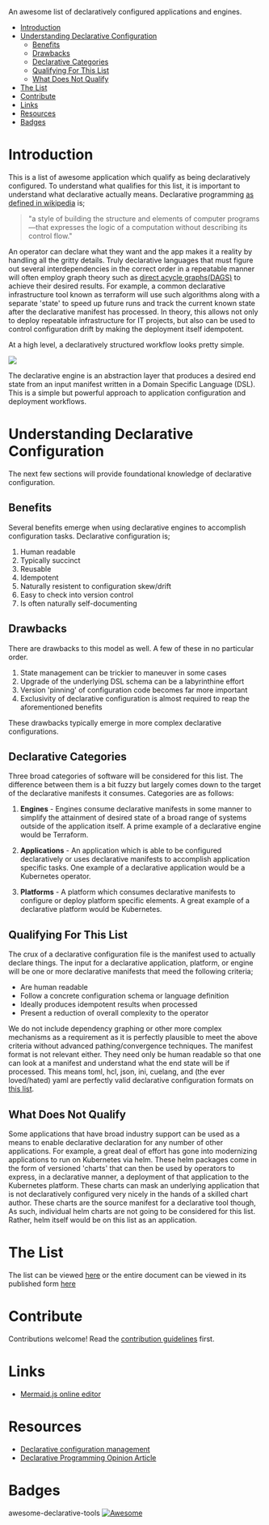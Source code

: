 An awesome list of declaratively configured applications and engines.

<!-- toc -->
  - [Introduction](#introduction)
- [Understanding Declarative Configuration](#understanding-declarative-configuration)
  - [Benefits](#benefits)
  - [Drawbacks](#drawbacks)
  - [Declarative Categories](#declarative-categories)
  - [Qualifying For This List](#qualifying-for-this-list)
  - [What Does Not Qualify](#what-does-not-qualify)
- [<a href="LIST.md">The List</a>](#the-list)
- [Contribute](#contribute)
- [Links](#links)
- [Resources](#resources)
- [Badges](#badges)
<!-- /toc -->

# Introduction

This is a list of awesome application which qualify as being declaratively configured. To understand what qualifies for this list, it is important to understand what declarative actually means. Declarative programming [as defined in wikipedia](https://en.wikipedia.org/wiki/Declarative_programming) is; 

> "a style of building the structure and elements of computer programs—that expresses the logic of a computation without describing its control flow."

An operator can declare what they want and the app makes it a reality by handling all the gritty details. Truly declarative languages that must figure out several interdependencies in the correct order in a repeatable manner will often employ graph theory such as [direct acycle graphs(DAGS)](https://en.wikipedia.org/wiki/Directed_acyclic_graph) to achieve their desired results. For example, a common declarative infrastructure tool known as terraform will use such algorithms along with a separate 'state' to speed up future runs and track the current known state after the declarative manifest has processed. In theory, this allows not only to deploy repeatable infrastructure for IT projects, but also can be used to control configuration drift by making the deployment itself idempotent.

At a high level, a declaratively structured workflow looks pretty simple. 

[![](https://mermaid.ink/img/eyJjb2RlIjoiZ3JhcGggTFJcbiAgICBNYW5pZmVzdFtEZWNsYXJhdGl2ZSBNYW5pZmVzdF1cbiAgICBFbmdpbmVbW0RlY2xhcmF0aXZlIEVuZ2luZV1dXG4gICAgU3RhdGVbRGVzaXJlZCBTdGF0ZV1cbiAgICBNYW5pZmVzdC0tPnxQcm9jZXNzZWQgdmlhfEVuZ2luZVxuICAgIEVuZ2luZS0tPnxQcm9kdWNlc3xTdGF0ZVxuIiwibWVybWFpZCI6eyJ0aGVtZSI6ImRlZmF1bHQifSwidXBkYXRlRWRpdG9yIjpmYWxzZX0)](https://mermaid-js.github.io/mermaid-live-editor/#/edit/eyJjb2RlIjoiZ3JhcGggTFJcbiAgICBNYW5pZmVzdFtEZWNsYXJhdGl2ZSBNYW5pZmVzdF1cbiAgICBFbmdpbmVbW0RlY2xhcmF0aXZlIEVuZ2luZV1dXG4gICAgU3RhdGVbRGVzaXJlZCBTdGF0ZV1cbiAgICBNYW5pZmVzdC0tPnxQcm9jZXNzZWQgdmlhfEVuZ2luZVxuICAgIEVuZ2luZS0tPnxQcm9kdWNlc3xTdGF0ZVxuIiwibWVybWFpZCI6eyJ0aGVtZSI6ImRlZmF1bHQifSwidXBkYXRlRWRpdG9yIjpmYWxzZX0)

The declarative engine is an abstraction layer that produces a desired end state from an input manifest written in a Domain Specific Language (DSL). This is a simple but powerful approach to application configuration and deployment workflows.

# Understanding Declarative Configuration

The next few sections will provide foundational knowledge of declarative configuration.

## Benefits

Several benefits emerge when using declarative engines to accomplish configuration tasks. Declarative configuration is;

1. Human readable
2. Typically succinct
3. Reusable
4. Idempotent
5. Naturally resistent to configuration skew/drift
6. Easy to check into version control
7. Is often naturally self-documenting

## Drawbacks

There are drawbacks to this model as well. A few of these in no particular order.

1. State management can be trickier to maneuver in some cases 
2. Upgrade of the underlying DSL schema can be a labyrinthine effort
3. Version 'pinning' of configuration code becomes far more important
4. Exclusivity of declarative configuration is almost required to reap the aforementioned benefits

These drawbacks typically emerge in more complex declarative configurations.

## Declarative Categories

Three broad categories of software will be considered for this list. The difference between them is a bit fuzzy but largely comes down to the target of the declarative manifests it consumes. Categories are as follows:

1. **Engines** - Engines consume declarative manifests in some manner to simplify the attainment of desired state of a broad range of systems outside of the application itself. A prime example of a declarative engine would be Terraform.

2. **Applications** - An application which is able to be configured declaratively or uses declarative manifests to accomplish application specific tasks. One example of a declarative application would be a Kubernetes operator.

3. **Platforms** - A platform which consumes declarative manifests to configure or deploy platform specific elements. A great example of a declarative platform would be Kubernetes.

## Qualifying For This List

The crux of a declarative configuration file is the manifest used to actually declare things. The input for a declarative application, platform, or engine will be one or more declarative manifests that meed the following criteria;

* Are human readable
* Follow a concrete configuration schema or language definition
* Ideally produces idempotent results when processed 
* Present a reduction of overall complexity to the operator

We do not include dependency graphing or other more complex mechanisms as a requirement as it is perfectly plausible to meet the above criteria without advanced pathing/convergence techniques. The manifest format is not relevant either. They need only be human readable so that one can look at a manifest and understand what the end state will be if processed. This means toml, hcl, json, ini, cuelang, and (the ever loved/hated) yaml are perfectly valid declarative configuration formats on [this list](LIST.md).

## What Does Not Qualify

Some applications that have broad industry support can be used as a means to enable declarative declaration for any number of other applications. For example, a great deal of effort has gone into modernizing applications to run on Kubernetes via helm. These helm packages come in the form of versioned 'charts' that can then be used by operators to express, in a declarative manner, a deployment of that application to the Kubernetes platform. These charts can mask an underlying application that is not declaratively configured very nicely in the hands of a skilled chart author. These charts are the source manifest for a declarative tool though, As such, individual helm charts are not going to be considered for this list. Rather, helm itself would be on this list as an application.

# The List

The list can be viewed [here](LIST.md) or the entire document can be viewed in its published form [here](https://zloeber.github.io/awesome-declarative-config/)

# Contribute

Contributions welcome! Read the [contribution guidelines](CONTRIBUTING.md) first.

# Links

- [Mermaid.js online editor](https://mermaid-js.github.io/mermaid-live-editor)

# Resources

- [Declarative configuration management](https://blog.nelhage.com/post/declarative-configuration-management/)
- [Declarative Programming Opinion Article](https://www.toptal.com/software/declarative-programming)

# Badges

awesome-declarative-tools [![Awesome](https://awesome.re/badge.svg)](https://awesome.re)
